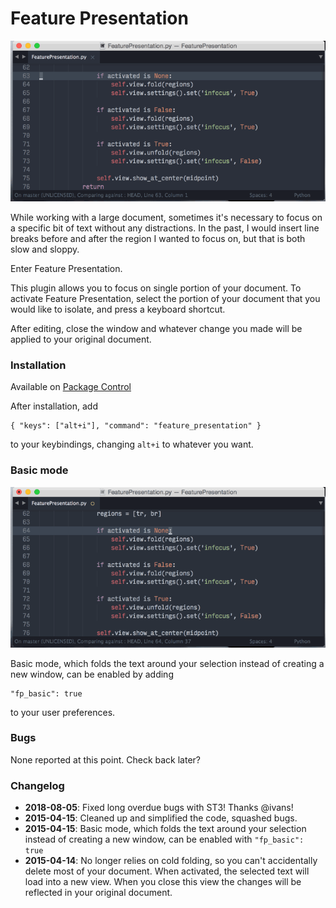 
Feature Presentation
====================

![demo](demo.gif)

While working with a large document, sometimes it's necessary to focus on a specific bit of text without any distractions. In the past, I would insert line breaks before and after the region I wanted to focus on, but that is both slow and sloppy.

Enter Feature Presentation.

This plugin allows you to focus on single portion of your document.  To activate Feature Presentation, select the portion of your document that you would like to isolate, and press a keyboard shortcut.

After editing, close the window and whatever change you made will be applied to your original document.


### Installation

Available on [Package Control](https://packagecontrol.io/packages/Feature%20Presentation)

After installation, add

    { "keys": ["alt+i"], "command": "feature_presentation" }

to your keybindings, changing `alt+i` to whatever you want.

### Basic mode

![basic mode demo](demo-basic.gif)

Basic mode, which folds the text around your selection instead of creating a new window, can be enabled by adding

    "fp_basic": true

to your user preferences.

### Bugs

None reported at this point. Check back later?

### Changelog
- **2018-08-05**: Fixed long overdue bugs with ST3! Thanks @ivans!
- **2015-04-15**: Cleaned up and simplified the code, squashed bugs.
- **2015-04-15**: Basic mode, which folds the text around your selection instead of creating a new window, can be enabled with `"fp_basic": true`
- **2015-04-14**: No longer relies on cold folding, so you can't accidentally delete most of your document. When activated, the selected text will load into a new view. When you close this view the changes will be reflected in your original document.
